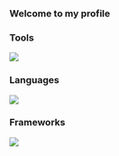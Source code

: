 <h3>Welcome to my profile</h3>


<h3 align="left">Tools</h3>
 <img src="https://skillicons.dev/icons?i=git,vscode,linux,windows,visualstudio" />
 <h3 align="left">Languages</h3>
 <img src="https://skillicons.dev/icons?i=c,cpp,cs,bash,dart,js,py" />
<h3 align="left">Frameworks</h3>
 <img src="https://skillicons.dev/icons?i=nodejs,fastapi,express,flutter,tensorflow,unity"/>

